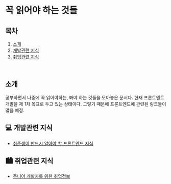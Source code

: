 # 꼭 읽어야 하는 것들

## 목차
1. [소개](#소개)
2. [개발관련 지식](#💻-개발관련-지식)
3. [취업관련 지식](#&#127961;-취업관련-지식)

<br>

## 소개
공부하면서 나중에 꼭 읽어야하는, 봐야 하는 것들을 모아놓은 문서다. 현재 프론트엔트 개발을 제 1차 목표로 두고 있는 상태이다. 그렇기 때문에 프론트엔드에 관련된 링크들이 많을 예정.
## 💻 개발관련 지식
* [취준생이 반드시 알아야 할 프론트엔드 지식](https://github.com/baeharam/Must-Know-About-Frontend#computer-프론트엔드-전반)

## &#127961; 취업관련 지식
* [주니어 개발자를 위한 취업정보](https://github.com/jojoldu/junior-recruit-scheduler)
